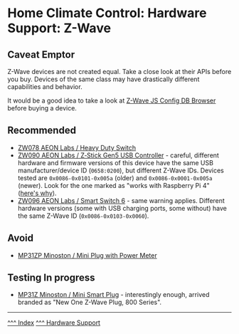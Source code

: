 Home Climate Control: Hardware Support: Z-Wave
==

## Caveat Emptor

Z-Wave devices are not created equal. Take a close look at their APIs before you buy. Devices of the same class may have drastically different capabilities and behavior.

It would be a good idea to take a look at [Z-Wave JS Config DB Browser](https://devices.zwave-js.io) before buying a device.

## Recommended

* [ZW078 AEON Labs / Heavy Duty Switch](https://devices.zwave-js.io/?jumpTo=0x0086:0x0003:0x004e:0.0)
* [ZW090 AEON Labs / Z‐Stick Gen5 USB Controller](https://devices.zwave-js.io/?jumpTo=0x0086:0x0001:0x005a:0.0) - careful,
different hardware and firmware versions of this device have the same USB manufacturer/device ID (`0658:0200`), but different Z-Wave IDs. 
Devices tested are `0x0086-0x0101-0x005a` (older) and `0x0086-0x0001-0x005a` (newer). Look for the one marked as "works with Raspberry Pi 4" ([here's why](https://community.openhab.org/t/aotect-stick-not-working-on-raspberry-pi-4-solution/106887/3)).
* [ZW096 AEON Labs / Smart Switch 6](https://devices.zwave-js.io/?jumpTo=0x0086:0x0003:0x0060:0.0) - same warning applies. Different hardware versions (some with USB charging ports, some without) have the same Z-Wave ID (`0x0086-0x0103-0x0060`).

## Avoid

* [MP31ZP Minoston / Mini Plug with Power Meter](https://devices.zwave-js.io/?jumpTo=0x0312:0xff00:0xff0e:0.0)

## Testing In progress

* [MP31Z Minoston / Mini Smart Plug](https://devices.zwave-js.io/?jumpTo=0x0312:0xff00:0xff0c:0.0) - interestingly enough, arrived branded as "New One Z-Wave Plug, 800 Series".
---
[^^^ Index](../index.md)
[^^^ Hardware Support](./index.md)
